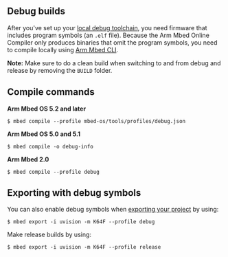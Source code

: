 <h2 id="debug-builds-cli">Debug builds</h2>

After you've set up your [local debug toolchain](../tools/build-profiles.html), you need firmware that includes program symbols (an `.elf` file). Because the Arm Mbed Online Compiler only produces binaries that omit the program symbols, you need to compile locally using [Arm Mbed CLI](../tools/developing-mbed-cli.html).

<span class="notes">**Note:** Make sure to do a clean build when switching to and from debug and release by removing the `BUILD` folder.</span>

## Compile commands

**Arm Mbed OS 5.2 and later**

```
$ mbed compile --profile mbed-os/tools/profiles/debug.json
```

**Arm Mbed OS 5.0 and 5.1**

```
$ mbed compile -o debug-info
```

**Arm Mbed 2.0**

```
$ mbed compile --profile debug
```

## Exporting with debug symbols

You can also enable debug symbols when [exporting your project](exporting.html) by using:

```
$ mbed export -i uvision -m K64F --profile debug
```

Make release builds by using:

```
$ mbed export -i uvision -m K64F --profile release
```
